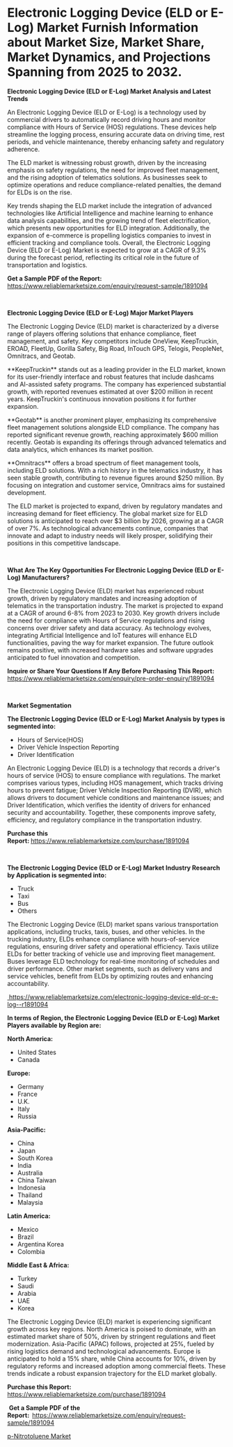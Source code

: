 <p><h1>Electronic Logging Device (ELD or E-Log) Market Furnish Information about Market Size, Market Share, Market Dynamics, and Projections Spanning from 2025 to 2032.</h1></p><p><strong>Electronic Logging Device (ELD or E-Log) Market Analysis and Latest Trends</strong></p>
<p><p>An Electronic Logging Device (ELD or E-Log) is a technology used by commercial drivers to automatically record driving hours and monitor compliance with Hours of Service (HOS) regulations. These devices help streamline the logging process, ensuring accurate data on driving time, rest periods, and vehicle maintenance, thereby enhancing safety and regulatory adherence.</p><p>The ELD market is witnessing robust growth, driven by the increasing emphasis on safety regulations, the need for improved fleet management, and the rising adoption of telematics solutions. As businesses seek to optimize operations and reduce compliance-related penalties, the demand for ELDs is on the rise. </p><p>Key trends shaping the ELD market include the integration of advanced technologies like Artificial Intelligence and machine learning to enhance data analysis capabilities, and the growing trend of fleet electrification, which presents new opportunities for ELD integration. Additionally, the expansion of e-commerce is propelling logistics companies to invest in efficient tracking and compliance tools. Overall, the Electronic Logging Device (ELD or E-Log) Market is expected to grow at a CAGR of 9.3% during the forecast period, reflecting its critical role in the future of transportation and logistics.</p></p>
<p><strong>Get a Sample PDF of the Report:&nbsp;</strong> <a href="https://www.reliablemarketsize.com/enquiry/request-sample/1891094?utm_campaign=3574&utm_medium=2&utm_source=Github&utm_content=ia&utm_term=28032025&utm_id=electronic-logging-device-eld-or-e-log">https://www.reliablemarketsize.com/enquiry/request-sample/1891094</a></p>
<p>&nbsp;</p>
<p><strong>Electronic Logging Device (ELD or E-Log) Major Market Players</strong></p>
<p><p>The Electronic Logging Device (ELD) market is characterized by a diverse range of players offering solutions that enhance compliance, fleet management, and safety. Key competitors include OneView, KeepTruckin, EROAD, FleetUp, Gorilla Safety, Big Road, InTouch GPS, Telogis, PeopleNet, Omnitracs, and Geotab.</p><p>**KeepTruckin** stands out as a leading provider in the ELD market, known for its user-friendly interface and robust features that include dashcams and AI-assisted safety programs. The company has experienced substantial growth, with reported revenues estimated at over $200 million in recent years. KeepTruckin's continuous innovation positions it for further expansion.</p><p>**Geotab** is another prominent player, emphasizing its comprehensive fleet management solutions alongside ELD compliance. The company has reported significant revenue growth, reaching approximately $600 million recently. Geotab is expanding its offerings through advanced telematics and data analytics, which enhances its market position.</p><p>**Omnitracs** offers a broad spectrum of fleet management tools, including ELD solutions. With a rich history in the telematics industry, it has seen stable growth, contributing to revenue figures around $250 million. By focusing on integration and customer service, Omnitracs aims for sustained development.</p><p>The ELD market is projected to expand, driven by regulatory mandates and increasing demand for fleet efficiency. The global market size for ELD solutions is anticipated to reach over $3 billion by 2026, growing at a CAGR of over 7%. As technological advancements continue, companies that innovate and adapt to industry needs will likely prosper, solidifying their positions in this competitive landscape.</p></p>
<p>&nbsp;</p>
<p><strong>What Are The Key Opportunities For Electronic Logging Device (ELD or E-Log) Manufacturers?</strong></p>
<p><p>The Electronic Logging Device (ELD) market has experienced robust growth, driven by regulatory mandates and increasing adoption of telematics in the transportation industry. The market is projected to expand at a CAGR of around 6-8% from 2023 to 2030. Key growth drivers include the need for compliance with Hours of Service regulations and rising concerns over driver safety and data accuracy. As technology evolves, integrating Artificial Intelligence and IoT features will enhance ELD functionalities, paving the way for market expansion. The future outlook remains positive, with increased hardware sales and software upgrades anticipated to fuel innovation and competition.</p></p>
<p><strong>Inquire or Share Your Questions If Any Before Purchasing This Report:</strong> <a href="https://www.reliablemarketsize.com/enquiry/pre-order-enquiry/1891094?utm_campaign=3574&utm_medium=2&utm_source=Github&utm_content=ia&utm_term=28032025&utm_id=electronic-logging-device-eld-or-e-log">https://www.reliablemarketsize.com/enquiry/pre-order-enquiry/1891094</a></p>
<p>&nbsp;</p>
<p><strong>Market Segmentation</strong></p>
<p><strong>The Electronic Logging Device (ELD or E-Log) Market Analysis by types is segmented into:</strong></p>
<p><ul><li>Hours of Service(HOS)</li><li>Driver Vehicle Inspection Reporting</li><li>Driver Identification</li></ul></p>
<p><p>An Electronic Logging Device (ELD) is a technology that records a driver's hours of service (HOS) to ensure compliance with regulations. The market comprises various types, including HOS management, which tracks driving hours to prevent fatigue; Driver Vehicle Inspection Reporting (DVIR), which allows drivers to document vehicle conditions and maintenance issues; and Driver Identification, which verifies the identity of drivers for enhanced security and accountability. Together, these components improve safety, efficiency, and regulatory compliance in the transportation industry.</p></p>
<p><strong>Purchase this Report:&nbsp;</strong><a href="https://www.reliablemarketsize.com/purchase/1891094?utm_campaign=3574&utm_medium=2&utm_source=Github&utm_content=ia&utm_term=28032025&utm_id=electronic-logging-device-eld-or-e-log">https://www.reliablemarketsize.com/purchase/1891094</a></p>
<p>&nbsp;</p>
<p><strong>The Electronic Logging Device (ELD or E-Log) Market Industry Research by Application is segmented into:</strong></p>
<p><ul><li>Truck</li><li>Taxi</li><li>Bus</li><li>Others</li></ul></p>
<p><p>The Electronic Logging Device (ELD) market spans various transportation applications, including trucks, taxis, buses, and other vehicles. In the trucking industry, ELDs enhance compliance with hours-of-service regulations, ensuring driver safety and operational efficiency. Taxis utilize ELDs for better tracking of vehicle use and improving fleet management. Buses leverage ELD technology for real-time monitoring of schedules and driver performance. Other market segments, such as delivery vans and service vehicles, benefit from ELDs by optimizing routes and enhancing accountability.</p></p>
<p><a href="https://www.reliablemarketsize.com/electronic-logging-device-eld-or-e-log--r1891094?utm_campaign=3574&utm_medium=2&utm_source=Github&utm_content=ia&utm_term=28032025&utm_id=electronic-logging-device-eld-or-e-log">&nbsp;https://www.reliablemarketsize.com/electronic-logging-device-eld-or-e-log--r1891094</a></p>
<p><strong>In terms of Region, the Electronic Logging Device (ELD or E-Log) Market Players available by Region are:</strong></p>
<p>
    <p> <strong> North America: </strong>
        <ul>
            <li>United States</li>
            <li>Canada</li>
        </ul>
        </p> 
    <p> <strong> Europe: </strong>
        <ul>
            <li>Germany</li>
            <li>France</li>
            <li>U.K.</li>
            <li>Italy</li>
            <li>Russia</li>
        </ul>
        </p> 
    <p> <strong> Asia-Pacific: </strong>
        <ul>
            <li>China</li>
            <li>Japan</li>
            <li>South Korea</li>
            <li>India</li>
            <li>Australia</li>
            <li>China Taiwan</li>
            <li>Indonesia</li>
            <li>Thailand</li>
            <li>Malaysia</li>
        </ul>
        </p> 
    <p> <strong> Latin America: </strong>
        <ul>
            <li>Mexico</li>
            <li>Brazil</li>
            <li>Argentina Korea</li>
            <li>Colombia</li>
        </ul>
        </p> 
    <p> <strong> Middle East & Africa: </strong>
        <ul>
            <li>Turkey</li>
            <li>Saudi</li>
            <li>Arabia</li>
            <li>UAE</li>
            <li>Korea</li>
        </ul>
    </p>
    </p>
<p><p>The Electronic Logging Device (ELD) market is experiencing significant growth across key regions. North America is poised to dominate, with an estimated market share of 50%, driven by stringent regulations and fleet modernization. Asia-Pacific (APAC) follows, projected at 25%, fueled by rising logistics demand and technological advancements. Europe is anticipated to hold a 15% share, while China accounts for 10%, driven by regulatory reforms and increased adoption among commercial fleets. These trends indicate a robust expansion trajectory for the ELD market globally.</p></p>
<p><strong>Purchase this Report: </strong><a href="https://www.reliablemarketsize.com/purchase/1891094?utm_campaign=3574&utm_medium=2&utm_source=Github&utm_content=ia&utm_term=28032025&utm_id=electronic-logging-device-eld-or-e-log">https://www.reliablemarketsize.com/purchase/1891094</a></p>
<p>&nbsp;<strong>Get a Sample PDF of the Report:&nbsp;&nbsp;</strong><a href="https://www.reliablemarketsize.com/enquiry/request-sample/1891094?utm_campaign=3574&utm_medium=2&utm_source=Github&utm_content=ia&utm_term=28032025&utm_id=electronic-logging-device-eld-or-e-log">https://www.reliablemarketsize.com/enquiry/request-sample/1891094</a></p>
<p><strong></strong></p>
<p><p><a href="https://github.com/mehakmiamid1/Market-Research-Report-List-1/blob/main/p-nitrotoluene-market.md?utm_campaign=3574&utm_medium=2&utm_source=Github&utm_content=ia&utm_term=28032025&utm_id=electronic-logging-device-eld-or-e-log">p-Nitrotoluene Market</a></p></p>